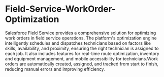 # Field-Service-WorkOrder-Optimization
Salesforce Field Service provides a comprehensive solution for optimizing work orders in field service operations. The platform's optimization engine intelligently schedules and dispatches technicians based on factors like skills, availability, and proximity, ensuring the right technician is assigned to each job. It also includes features for real-time route optimization, inventory and equipment management, and mobile accessibility for technicians.Work orders are automatically created, assigned, and tracked from start to finish, reducing manual errors and improving efficiency. 
